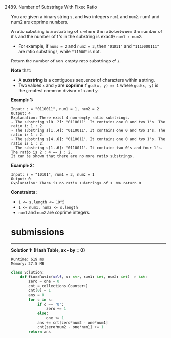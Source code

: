 2489. Number of Substrings With Fixed Ratio

You are given a binary string `s`, and two integers `num1` and `num2`. num1 and num2 are coprime numbers.

A ratio substring is a substring of `s` where the ratio between the number of `0`'s and the number of `1`'s in the substring is exactly `num1 : num2`.

* For example, if `num1 = 2` and `num2 = 3`, then `"01011"` and `"1110000111"` are ratio substrings, while `"11000"` is not.

Return the number of non-empty ratio substrings of `s`.

**Note** that:

* A **substring** is a contiguous sequence of characters within a string.
* Two values `x` and `y` are **coprime** if `gcd(x, y) == 1` where `gcd(x, y)` is the greatest common divisor of x and y.
 

**Example 1:**
```
Input: s = "0110011", num1 = 1, num2 = 2
Output: 4
Explanation: There exist 4 non-empty ratio substrings.
- The substring s[0..2]: "0110011". It contains one 0 and two 1's. The ratio is 1 : 2.
- The substring s[1..4]: "0110011". It contains one 0 and two 1's. The ratio is 1 : 2.
- The substring s[4..6]: "0110011". It contains one 0 and two 1's. The ratio is 1 : 2.
- The substring s[1..6]: "0110011". It contains two 0's and four 1's. The ratio is 2 : 4 == 1 : 2.
It can be shown that there are no more ratio substrings.
```

**Example 2:**
```
Input: s = "10101", num1 = 3, num2 = 1
Output: 0
Explanation: There is no ratio substrings of s. We return 0.
```

**Constraints:**

* `1 <= s.length <= 10^5`
* `1 <= num1, num2 <= s.length`
* `num1` and `num2` are coprime integers.

# submissions
---
**Solution 1: (Hash Table, ax - by = 0)**
```
Runtime: 619 ms
Memory: 27.5 MB
```
```python
class Solution:
    def fixedRatio(self, s: str, num1: int, num2: int) -> int:
        zero = one = 0
        cnt = collections.Counter()
        cnt[0] = 1
        ans = 0
        for c in s:
            if c == '0':
                zero += 1
            else:
                one += 1
            ans += cnt[zero*num2 - one*num1]
            cnt[zero*num2 - one*num1] += 1
        return ans
```
